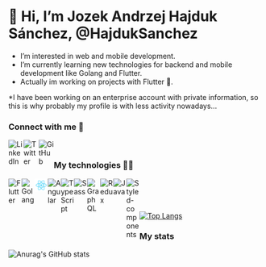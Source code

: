 # 👋 Hi, I’m Jozek Andrzej Hajduk Sánchez, @HajdukSanchez

- I’m interested in web and mobile development.
- I’m currently learning new technologies for backend and mobile development like Golang and Flutter.
- Actually im working on projects with Flutter 🤙.

*I have been working on an enterprise account with private information, so this is why probably my profile is with less activity nowadays...

### Connect with me 🔗

[<img align="left" alt="LinkedIn" width="30px" src="https://icons-for-free.com/iconfiles/png/512/linkedin+logo+logo+website+icon-1320190502911715717.png" />](https://www.linkedin.com/in/jozek-hajduk/)
[<img align="left" alt="Twitter" width="30px" src="http://assets.stickpng.com/images/580b57fcd9996e24bc43c53e.png" />](https://twitter.com/HajdukJozek)
[<img align="left" alt="GitHub" width="30px" src="https://github.githubassets.com/images/modules/logos_page/Octocat.png" />](https://github.com/HajdukSanchez)

<br>

### My technologies 👨‍💻
<img align="left" alt="Flutter" width="26px" src="https://cdn.iconscout.com/icon/free/png-256/flutter-2038877-1720090.png" />
<img align="left" alt="Golang" width="26px" src="https://cdn.icon-icons.com/icons2/2699/PNG/512/golang_official_logo_icon_169092.png" />
<img align="left" alt="React" width="26px" src="https://raw.githubusercontent.com/github/explore/80688e429a7d4ef2fca1e82350fe8e3517d3494d/topics/react/react.png" />
<img align="left" alt="Angular" width="26px" src="https://cdn.icon-icons.com/icons2/2107/PNG/512/file_type_angular_icon_130754.png" />
<img align="left" alt="TypeScript" width="26px" src="https://cdn.iconscout.com/icon/free/png-128/typescript-3521774-2945272.png" />
<img align="left" alt="Sass" width="26px" src="https://upload.wikimedia.org/wikipedia/commons/thumb/9/96/Sass_Logo_Color.svg/2560px-Sass_Logo_Color.svg.png" />
<img align="left" alt="Graph QL" width="26px" src="https://upload.wikimedia.org/wikipedia/commons/thumb/1/17/GraphQL_Logo.svg/2048px-GraphQL_Logo.svg.png" />
<img align="left" alt="Redux" width="26px" src="https://bendyworks.com/assets/images/blog/2020-05-04-ionic-react-and-redux-74ed1080.png" />
<img align="left" alt="Java" width="26px" src="https://cdn-icons-png.flaticon.com/512/226/226777.png" />
<img align="left" alt="Styled-components" width="26px" src="https://www.styled-components.com/atom.png" />

<br>
<br>
<br>

[![Top Langs](https://github-readme-stats.vercel.app/api/top-langs/?username=HajdukSanchez&layout=compact)](https://github.com/HajdukSanchez)

### My stats
![Anurag's GitHub stats](https://github-readme-stats.vercel.app/api?username=HajdukSanchez&show_icons=true&theme=radical)
